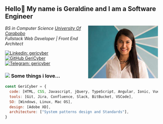 <h2> Hello👋 My name is Geraldine and I am a Software Engineer </h2>

<img align='right' src="./photo.jpg" width="230">

<p><em>BS in Computer Science <a href="http://www.uc.edu.ve/">University Of Carabobo</a>
</br>Fullstack Web Developer | Front End Architect
</em></p>


[![Linkedin: gericyber](https://img.shields.io/badge/-gericyber-blue?style=flat-square&logo=Linkedin&logoColor=white&link=https://www.linkedin.com/in/gericyber/)](https://www.linkedin.com/in/gericyber/)
[![GitHub GeriCyber](https://img.shields.io/github/followers/GeriCyber?label=follow&style=social)](https://github.com/GeriCyber)
[![Telegram: gericyber](https://img.shields.io/badge/-gericyber-blue?style=flat-square&logo=Telegram&logoColor=white&link=https://t.me/gericyber)](https://t.me/gericyber)


### <img src="https://media.giphy.com/media/VgCDAzcKvsR6OM0uWg/giphy.gif" width="50"> Some things i love...  

```javascript
const GeriCyber = {
  code: [HTML, CSS, Javascript, jQuery, TypeScript, Angular, Ionic, Vue.js, Firebase, Node.js, PHP, Laravel, MySQL, C, C++],
  tools: [Git, Jira, Confluence, Slack, BitBucket, VSCode],
  SO: [Windows, Linux, Mac OS],
  design: [Adobe XD],
  architecture: ["System patterns design and Standards"],
}
```
